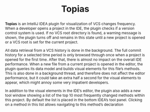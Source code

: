 ---
title: "Topias"
collection: tools
permalink: /tool/topias
paperurl: 'https://doi.org/10.1145/3379597.3387451'
pdf: 'https://arxiv.org/abs/2004.01652'
video: 'https://www.youtube.com/watch?v=xsqc4gCTxfA'
tool: 'https://github.com/JetBrains-Research/topias'
tag: 'An IntelliJ IDEA plugin for visualization of VCS changes frequency.'
abstract: '<p><b>Topias</b> is an IntelliJ IDEA plugin for visualization of VCS changes frequency. When a developer opens a project in the IDE, the plugin checks if a version control system is used. If no VCS root directory is found, a warning message is shown, the plugin turns off and remains in this state until a new project is opened or a VCS root is set for the current project.</p><p>All data retrieval from a VCS history is done in the background. The full commit history for a selected time period is only browsed through once when a project is opened for the first time. After that, there is almost no impact on the overall IDE performance. When a new file from a current project is opened in the editor, the plugin queries its data model and builds visual elements for this file’s methods. This is also done in a background thread, and therefore does not affect the editor performance, but it could take an extra half a second for the visual elements to appear, which might annoy some very impatient developers.</p><p>In addition to the visual elements in the IDE’s editor, the plugin also adds a new tool window showing a list of the top 10 most frequently changed methods within this project. By default the list is placed in the bottom IDEA’s tool panel. Clicking on a method in this list allows navigating to this method’s declaration</p>'
---